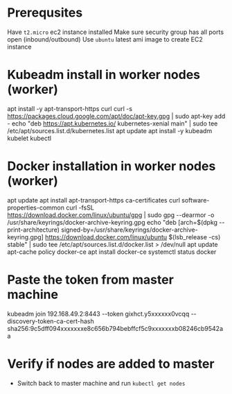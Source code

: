 # Prerequsites
Have `t2.micro` ec2 instance installed
Make sure security group has all ports open (inbound/outbound)
Use `ubuntu` latest ami image to create EC2 instance

# Kubeadm install in worker nodes (worker)
apt install -y apt-transport-https curl
curl -s https://packages.cloud.google.com/apt/doc/apt-key.gpg | sudo apt-key add -
echo "deb https://apt.kubernetes.io/ kubernetes-xenial main" | sudo tee /etc/apt/sources.list.d/kubernetes.list
apt update
apt install -y kubeadm kubelet kubectl

# Docker installation in worker nodes (worker)
apt update
apt install apt-transport-https ca-certificates curl software-properties-common
curl -fsSL https://download.docker.com/linux/ubuntu/gpg | sudo gpg --dearmor -o /usr/share/keyrings/docker-archive-keyring.gpg
echo "deb [arch=$(dpkg --print-architecture) signed-by=/usr/share/keyrings/docker-archive-keyring.gpg] https://download.docker.com/linux/ubuntu $(lsb_release -cs) stable" | sudo tee /etc/apt/sources.list.d/docker.list > /dev/null
apt update
apt-cache policy docker-ce
apt install docker-ce
systemctl status docker

# Paste the token from master machine
kubeadm join 192.168.49.2:8443 --token gixhct.y5xxxxxx0vcqq --discovery-token-ca-cert-hash sha256:9c5dff094xxxxxxxe8c656b794bebffcf5c9xxxxxxxb08246cb9542aa

# Verify if nodes are added to master
- Switch back to master machine and run `kubectl get nodes`